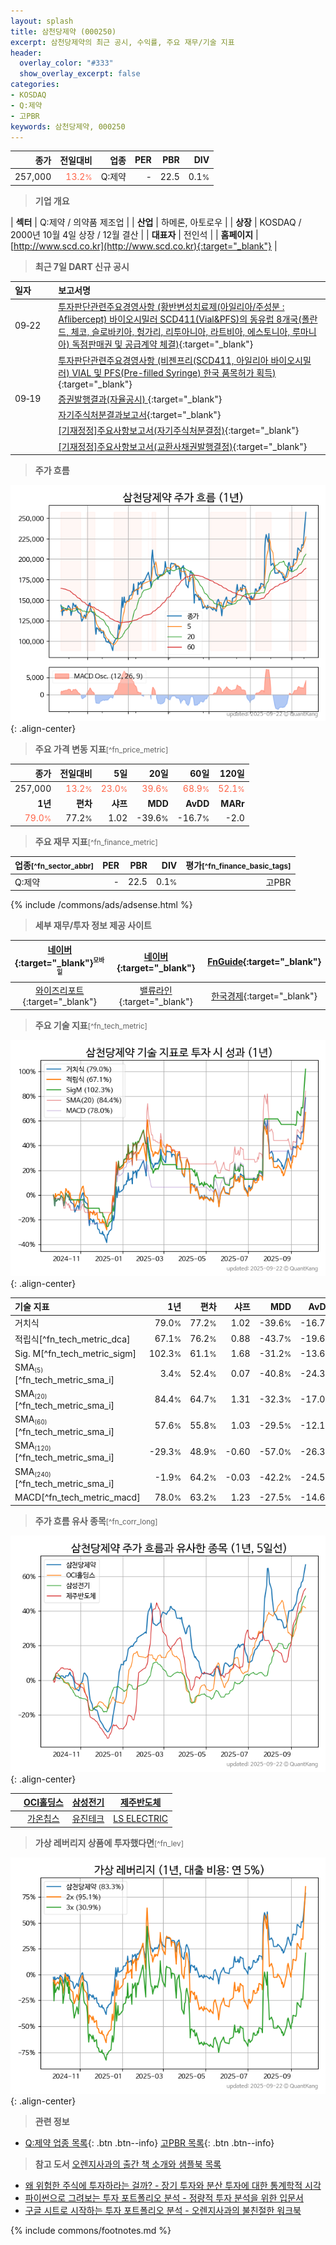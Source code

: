 ```yaml
---
layout: splash
title: 삼천당제약 (000250)
excerpt: 삼천당제약의 최근 공시, 수익률, 주요 재무/기술 지표
header:
  overlay_color: "#333"
  show_overlay_excerpt: false
categories:
- KOSDAQ
- Q:제약
- 고PBR
keywords: 삼천당제약, 000250
---
```


| **종가** | **전일대비** | **업종** | **PER** | **PBR** | **DIV** |
| -------: | -----------: | -------: | ------: | ------: | ------: |
| 257,000 | <span style="color: tomato">13.2<small>%</small></span> | Q:제약 | - | 22.5 | 0.1<small>%</small> |

<!-- more -->


> **기업 개요**<a id="company"></a>

| <span style="white-space:nowrap;">**섹터**</span> | Q:제약 / 의약품 제조업 |
| <span style="white-space:nowrap;">**산업**</span> | 하메론, 아토로우 |
| <span style="white-space:nowrap;">**상장**</span> | KOSDAQ / 2000년 10월 4일 상장 / 12월 결산 |
| <span style="white-space:nowrap;">**대표자**</span> | 전인석 |
| <span style="white-space:nowrap;">**홈페이지**</span> | [http://www.scd.co.kr](http://www.scd.co.kr){:target="_blank"} |


> **최근 7일 DART 신규 공시**<a id="dart"></a>

| **일자** |      | **보고서명** |
| :------- | :--- | :----------- |
| 09&#x2011;22 | | [투자판단관련주요경영사항              (황반변성치료제(아일리아/주성분 : Aflibercept) 바이오시밀러 SCD411(Vial&PFS)의 동유럽 8개국(폴란드, 체코, 슬로바키아, 헝가리, 리투아니아, 라트비아, 에스토니아, 루마니아) 독점판매권 및 공급계약 체결)](https://dart.fss.or.kr/dsaf001/main.do?rcpNo=20250922900496){:target="_blank"} |
|  | | [투자판단관련주요경영사항              (비젠프리(SCD411, 아일리아 바이오시밀러) VIAL 및 PFS(Pre-filled Syringe) 한국 품목허가 획득)](https://dart.fss.or.kr/dsaf001/main.do?rcpNo=20250922900445){:target="_blank"} |
| 09&#x2011;19 | | [증권발행결과(자율공시)              ](https://dart.fss.or.kr/dsaf001/main.do?rcpNo=20250919900478){:target="_blank"} |
|  | | [자기주식처분결과보고서](https://dart.fss.or.kr/dsaf001/main.do?rcpNo=20250919000459){:target="_blank"} |
|  | | [[기재정정]주요사항보고서(자기주식처분결정)](https://dart.fss.or.kr/dsaf001/main.do?rcpNo=20250919000122){:target="_blank"} |
|  | | [[기재정정]주요사항보고서(교환사채권발행결정)](https://dart.fss.or.kr/dsaf001/main.do?rcpNo=20250919000111){:target="_blank"} |


> **주가 흐름**<a id="price"></a>

![000250](/stock/images/000250.png){: .align-center}


> **주요 가격 변동 지표**<small>[^fn_price_metric]</small>

| **종가** | **전일대비** | **5일** | **20일** | **60일** | **120일** |
| -------: | -----------: | ------: | -------: | -------: | --------: |
| 257,000 | <span style="color: tomato">13.2<small>%</small></span> | <span style="color: tomato">23.0<small>%</small></span> | <span style="color: tomato">39.6<small>%</small></span> | <span style="color: tomato">68.9<small>%</small></span> | <span style="color: tomato">52.1<small>%</small></span> |
| **1년** | **편차** | **샤프** | **MDD** | **AvDD** | **MARr** |
| <span style="color: tomato">79.0<small>%</small></span> | 77.2<small>%</small> | 1.02 | -39.6<small>%</small> | -16.7<small>%</small> | -2.0 |


> **주요 재무 지표**<small>[^fn_finance_metric]</small>

| **업종**<small>[^fn_sector_abbr]</small> | **PER** | **PBR** | **DIV** | **평가**<small>[^fn_finance_basic_tags]</small> |
| :--------------------------------------- | ------: | ------: | ------: | ----------------------------------------------: |
| Q:제약 | - | 22.5 | 0.1<small>%</small> | 고PBR |



{% include /commons/ads/adsense.html %}

> **세부 재무/투자 정보 제공 사이트**

| [네이버](https://m.stock.naver.com/domestic/stock/000250/finance/summary){:target="_blank"}<sup><small>모바일</small></sup> | [네이버](https://finance.naver.com/item/coinfo.naver?code=000250){:target="_blank"} | [FnGuide](https://comp.fnguide.com/SVO2/ASP/SVD_Invest.asp?gicode=A000250&MenuYn=Y){:target="_blank"} |
| :---: | :---: | :---: |
| [와이즈리포트](https://comp.wisereport.co.kr/company/c1040001.aspx?cmp_cd=000250){:target="_blank"} | [밸류라인](https://www.valueline.co.kr/finance/summary/000250){:target="_blank"} | [한국경제](https://markets.hankyung.com/stock/000250/financial-summary){:target="_blank"} |


> **주요 기술 지표**<small>[^fn_tech_metric]</small>


![000250](/stock/images/000250_tech.png){: .align-center}

| **기술 지표** | **1년** | **편차** | **샤프** | **MDD** | **AvDD** |
| :------------ | ------: | -----------: | -------: | ------: | -------: |
| 거치식 | 79.0<small>%</small> | 77.2<small>%</small> | 1.02 | -39.6<small>%</small> | -16.7<small>%</small> |
| 적립식[^fn_tech_metric_dca] | 67.1<small>%</small> | 76.2<small>%</small> | 0.88 | -43.7<small>%</small> | -19.6<small>%</small> |
| Sig. M[^fn_tech_metric_sigm] | 102.3<small>%</small> | 61.1<small>%</small> | 1.68 | -31.2<small>%</small> | -13.6<small>%</small> |
| SMA<small><sub>(5)</sub></small>[^fn_tech_metric_sma_i] | 3.4<small>%</small> | 52.4<small>%</small> | 0.07 | -40.8<small>%</small> | -24.3<small>%</small> |
| SMA<small><sub>(20)</sub></small>[^fn_tech_metric_sma_i] | 84.4<small>%</small> | 64.7<small>%</small> | 1.31 | -32.3<small>%</small> | -17.0<small>%</small> |
| SMA<small><sub>(60)</sub></small>[^fn_tech_metric_sma_i] | 57.6<small>%</small> | 55.8<small>%</small> | 1.03 | -29.5<small>%</small> | -12.1<small>%</small> |
| SMA<small><sub>(120)</sub></small>[^fn_tech_metric_sma_i] | -29.3<small>%</small> | 48.9<small>%</small> | -0.60 | -57.0<small>%</small> | -26.3<small>%</small> |
| SMA<small><sub>(240)</sub></small>[^fn_tech_metric_sma_i] | -1.9<small>%</small> | 64.2<small>%</small> | -0.03 | -42.2<small>%</small> | -24.5<small>%</small> |
| MACD[^fn_tech_metric_macd] | 78.0<small>%</small> | 63.2<small>%</small> | 1.23 | -27.5<small>%</small> | -14.6<small>%</small> |


> **주가 흐름 유사 종목**<a id="corr"></a><small>[^fn_corr_long]</small>

![000250](/stock/images/000250_corr.png){: .align-center}

|       | [OCI홀딩스](/010060/) | [삼성전기](/009150/) | [제주반도체](/080220/) |
| :---: | :------------------------------------: | :------------------------------------: | :------------------------------------: |
|       | [가온칩스](/399720/) | [유진테크](/084370/) | [LS ELECTRIC](/010120/) |


> **가상 레버리지 상품에 투자했다면**<a id="2x"></a><small>[^fn_lev]</small>

![000250](/stock/images/000250_2x.png){: .align-center}


> **관련 정보**

- [Q:제약 업종 목록](/stats/sector/kosdaq_업종_제약_종목/){: .btn .btn--info} [고PBR 목록](/fn/fn_high_pbr/){: .btn .btn--info}

> **참고 도서** [오렌지사과의 출간 책 소개와 샘플북 목록](https://kongdori.tistory.com/691)

- [왜 위험한 주식에 투자하라는 걸까? - 장기 투자와 분산 투자에 대한 통계학적 시각](https://kongdori.tistory.com/421)
- [파이썬으로 그려보는 투자 포트폴리오 분석  - 정량적 투자 분석을 위한 입문서](https://kongdori.tistory.com/643)
- [구글 시트로 시작하는 투자 포트폴리오 분석 - 오렌지사과의 불친절한 워크북](https://kongdori.tistory.com/449)


{% include commons/footnotes.md %}